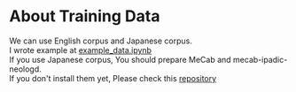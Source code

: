 # About Training Data

We can use English corpus and Japanese corpus.   
I wrote example at [example_data.ipynb](https://github.com/2BitBrain/EscortWithGAN/blob/master/data/example_data.ipynb "example")   
If you use Japanese corpus, You should prepare MeCab and mecab-ipadic-neologd.   
If you don't install them yet, Please check this [repository](https://github.com/neologd/mecab-ipadic-neologd/blob/master/README.ja.md)
